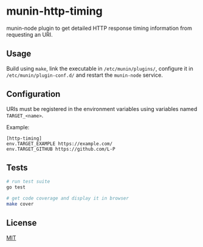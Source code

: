 # munin-http-timing
munin-node plugin to get detailed HTTP response timing information from
requesting an URI.

## Usage
Build using `make`, link the executable in `/etc/munin/plugins/`, configure it
in `/etc/munin/plugin-conf.d/` and restart the `munin-node` service.

## Configuration
URIs must be registered in the environment variables using variables named
`TARGET_<name>`.

Example:
```
[http-timing]
env.TARGET_EXAMPLE https://example.com/
env.TARGET_GITHUB https://github.com/L-P
```

## Tests
```bash
# run test suite
go test

# get code coverage and display it in browser
make cover
```

## License
[MIT](LICENSE)

